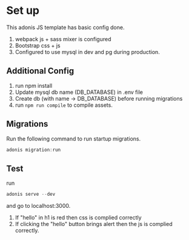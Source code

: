 # Set up
This adonis JS template has basic config done.
1. webpack js + sass mixer is configured
2. Bootstrap css + js
3. Configured to use mysql in dev and pg during production.

## Additional Config
1. run npm install
2. Update mysql db name (DB_DATABASE) in .env file
3. Create db (with name -> DB_DATABASE) before running migrations
4. run ```npm run compile``` to compile assets.

## Migrations
Run the following command to run startup migrations.

```js
adonis migration:run
```

## Test
run
```js
adonis serve --dev
```
and go to localhost:3000.
1. If "hello" in h1 is red then css is complied correctly
2. If clicking the "hello" button brings alert then the js is complied correctly.
